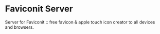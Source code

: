 # Faviconit Server

Server for Faviconit :: free favicon & apple touch icon creator to all devices and browsers.
